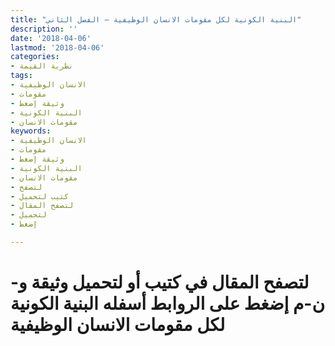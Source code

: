 ```yaml
---
title: "البنية الكونية لكل مقومات الانسان الوظيفية – الفصل الثاني"
description: ''
date: '2018-04-06'
lastmod: '2018-04-06'
categories:
- نظرية القيمة
tags:
- الانسان الوظيفية
- مقومات
- وثيقة إضغط
- البنية الكونية
- مقومات الانسان
keywords:
- الانسان الوظيفية
- مقومات
- وثيقة إضغط
- البنية الكونية
- مقومات الانسان
- لتصفح
- كتيب لتحميل
- لتصفح المقال
- لتحميل
- إضغط

---
```

# **لتصفح المقال في كتيب أو لتحميل وثيقة و-ن-م إضغط على الروابط أسفله** **البنية الكونية لكل مقومات الانسان الوظيفية**

###